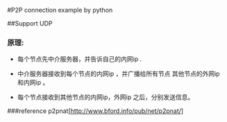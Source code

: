 #P2P connection example by python

##Support UDP


### 原理:  
- 每个节点先中介服务器，并告诉自己的内网ip .  

- 中介服务器接收到每个节点的内网ip ，并广播给所有节点 其他节点的外网ip 和内网ip 。

- 每个节点接收到其他节点的内网ip，外网ip 之后，分别发送信息。

###reference
p2pnat[http://www.bford.info/pub/net/p2pnat/]
